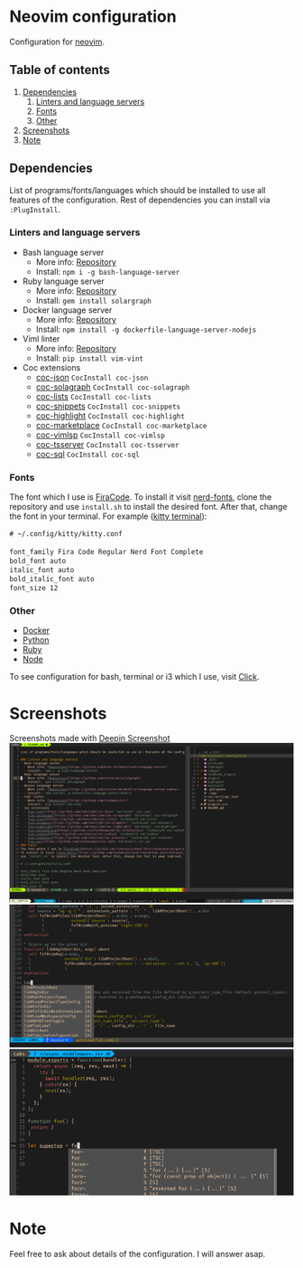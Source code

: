 # Neovim configuration

Configuration for [neovim](https://neovim.io/).

## Table of contents

1. [Dependencies](#dependencies)
    1. [Linters and language servers](#linters-and-language-servers)
    2. [Fonts](#fonts)
    3. [Other](#other)
2. [Screenshots](#screenshots)
3. [Note](#note)

## Dependencies

List of programs/fonts/languages which should be installed to use all features of the configuration. Rest of dependencies you can install via `:PlugInstall`.

### Linters and language servers

- Bash language server
  - More info: [Repository](https://github.com/mads-hartmann/bash-language-server)
  - Install: `npm i -g bash-language-server`
- Ruby language server
  - More info: [Repository](https://github.com/castwide/solargraph)
  - Install: `gem install solargraph`
- Docker language server
  - More info: [Repository](https://github.com/rcjsuen/dockerfile-language-server-nodejs)
  - Install: `npm install -g dockerfile-language-server-nodejs`
- Viml linter
  - More info: [Repository](https://github.com/Kuniwak/vint)
  - Install: `pip install vim-vint`
- Coc extensions
  - [coc-json](https://github.com/neoclide/coc-json) `CocInstall coc-json`
  - [coc-solagraph](https://github.com/neoclide/coc-solagraph) `CocInstall coc-solagraph`
  - [coc-lists](https://github.com/neoclide/coc-lists) `CocInstall coc-lists`
  - [coc-snippets](https://github.com/neoclide/coc-snippets) `CocInstall coc-snippets`
  - [coc-highlight](https://github.com/neoclide/coc-highlight) `CocInstall coc-highlight`
  - [coc-marketplace](https://github.com/fannheyward/coc-marketplace) `CocInstall coc-marketplace`
  - [coc-vimlsp](https://github.com/iamcco/coc-vimlsp) `CocInstall coc-vimlsp`
  - [coc-tsserver](https://github.com/neoclide/coc-tsserver) `CocInstall coc-tsserver`
  - [coc-sql](https://github.com/fannheyward/coc-sql) `CocInstall coc-sql`

### Fonts
The font which I use is [FiraCode](https://github.com/ryanoasis/nerd-fonts/tree/master/patched-fonts/FiraCode).
To install it visit [nerd-fonts](https://github.com/ryanoasis/nerd-fonts#font-installation), clone the repository and
use `install.sh` to install the desired font. After that, change the font in your terminal. For example ([kitty terminal](https://github.com/kovidgoyal/kitty)):
```
# ~/.config/kitty/kitty.conf

font_family Fira Code Regular Nerd Font Complete
bold_font auto
italic_font auto
bold_italic_font auto
font_size 12
```

### Other
- [Docker](https://www.docker.com/)
- [Python](https://www.python.org/)
- [Ruby](https://www.ruby-lang.org/en/)
- [Node](https://nodejs.org/en/)

To see configuration for bash, terminal or i3 which I use, visit [Click](https://github.com/pjezusek/dotfiles-archlinux).

# Screenshots
Screenshots made with [Deepin Screenshot](https://www.deepin.org/en/original/deepin-screenshot/)
![Screenshot 1](images/screenshot_1.png)
![Screenshot 2](images/screenshot_2.png)
![Screenshot 3](images/screenshot_3.png)

# Note
Feel free to ask about details of the configuration. I will answer asap.
